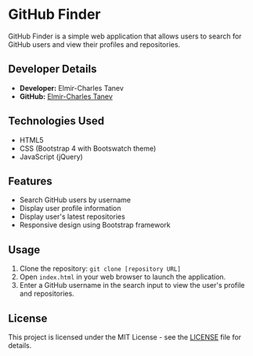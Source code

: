 # GitHub Finder

GitHub Finder is a simple web application that allows users to search for GitHub users and view their profiles and repositories.

## Developer Details
- **Developer:** Elmir-Charles Tanev
- **GitHub:** [Elmir-Charles Tanev](https://github.com/charlestanev)

## Technologies Used
- HTML5
- CSS (Bootstrap 4 with Bootswatch theme)
- JavaScript (jQuery)

## Features
- Search GitHub users by username
- Display user profile information
- Display user's latest repositories
- Responsive design using Bootstrap framework

## Usage
1. Clone the repository: `git clone [repository URL]`
2. Open `index.html` in your web browser to launch the application.
3. Enter a GitHub username in the search input to view the user's profile and repositories.

## License
This project is licensed under the MIT License - see the [LICENSE](LICENSE) file for details.
